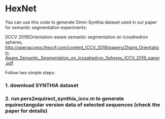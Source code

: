 # HexNet
You can use this code to generate Omni-Synthia dataset used in our paper for semantic segmentation experiments:

[ICCV 2019]Orientation-aware semantic segmentation on icosahedron spheres, http://openaccess.thecvf.com/content_ICCV_2019/papers/Zhang_Orientation-Aware_Semantic_Segmentation_on_Icosahedron_Spheres_ICCV_2019_paper.pdf

Follow two simple steps:
### 1. download SYNTHIA dataset
### 2. run pers2equirect_synthia_iccv.m to generate equirectangular version data of selected sequences (check the paper for details)
